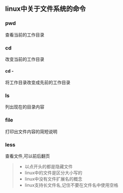 ## linux中关于文件系统的命令
### pwd
查看当前的工作目录
### cd 
改变当前的工作目录
#### cd -
将工作目录改变成先前的工作目录
### ls
列出现在的目录内容
### file
打印出文件内容的简短说明
### less
查看文件,可以前后翻页

>*	以点开头的都是隐藏文件
>*	linux中的文件是区分大小写的
>*	linux中没有文件扩展名的概念
>*	linux支持长文件名,记住不要在文件名中使用空格
